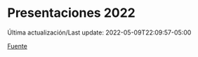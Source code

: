 # Presentaciones 2022

Última actualización/Last update: 2022-05-09T22:09:57-05:00

 [Fuente](https://www.gob.mx/salud/documentos/presentaciones-2022)
